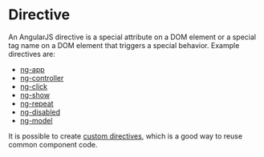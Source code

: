 # Directive

An AngularJS directive is a special attribute on a DOM element or a special tag name on a DOM element that triggers a special behavior. Example directives are:

* [ng-app](#AngularJS/ng-app)
* [ng-controller](#AngularJS/ng-controller)
* [ng-click](#AngularJS/ng-click)
* [ng-show](#AngularJS/ng-show)
* [ng-repeat](#AngularJS/ng-repeat)
* [ng-disabled](#AngularJS/ng-disabled)
* [ng-model](#AngularJS/ng-model)

It is possible to create [custom directives](#/AngularJS/custom_directives), which is a good way to reuse common component code.
